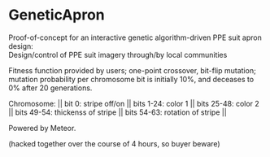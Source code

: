 GeneticApron
============

Proof-of-concept for an interactive genetic algorithm-driven PPE suit apron design:  
Design/control of PPE suit imagery through/by local communities  

Fitness function provided by users; one-point crossover, bit-flip mutation; mutation probability per chromosome bit is initially 10%, and deceases to 0% after 20 generations.  

Chromosome: || bit 0: stripe off/on  || bits 1-24: color 1 || bits 25-48: color 2 || bits 49-54: thickenss of stripe || bits 54-63: rotation of stripe ||

Powered by Meteor.  

(hacked together over the course of 4 hours, so buyer beware)
